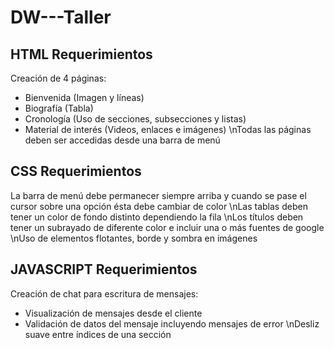 # DW---Taller

## HTML Requerimientos
Creación de 4 páginas:
- Bienvenida (Imagen y líneas)
- Biografía (Tabla)
- Cronología (Uso de secciones, subsecciones y listas)
- Material de interés (Videos, enlaces e imágenes)
\nTodas las páginas deben ser accedidas desde una barra de menú

## CSS Requerimientos
La barra de menú debe permanecer siempre arriba y cuando se pase el cursor sobre una opción ésta debe cambiar de color
\nLas tablas deben tener un color de fondo distinto dependiendo la fila
\nLos títulos deben tener un subrayado de diferente color e incluir una o más fuentes de google
\nUso de elementos flotantes, borde y sombra en imágenes

## JAVASCRIPT Requerimientos
Creación de chat para escritura de mensajes:
- Visualización de mensajes desde el cliente
- Validación de datos del mensaje incluyendo mensajes de error
\nDesliz suave entre índices de una sección
